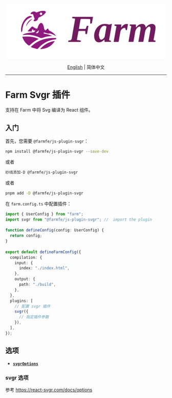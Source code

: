 <div align="center">
  <a href="https://github.com/farm-fe/farm">
  <img src="../../assets/logo.png" width="550" />
  </a>
  <p>
    <a href="https://github.com/farm-fe/farm/blob/main/js-plugins/svgr/README.md">English</a> |
    <span>简体中文</span>
</div>

---

# Farm Svgr 插件

支持在 Farm 中将 Svg 编译为 React 组件。

## 入门

首先，您需要 `@farmfe/js-plugin-svgr`：

```bash
npm install @farmfe/js-plugin-svgr --save-dev
```

或者

```bash
纱线添加-D @farmfe/js-plugin-svgr
```

或者

```bash
pnpm add -D @farmfe/js-plugin-svgr
```

在 `farm.config.ts` 中配置插件：

```ts
import { UserConfig } from "farm";
import svgr from "@farmfe/js-plugin-svgr"; //  import the plugin

function defineConfig(config: UserConfig) {
  return config;
}

export default defineFarmConfig({
  compilation: {
    input: {
      index: "./index.html",
    },
    output: {
      path: "./build",
    },
  },
  plugins: [
    // 配置 svgr 插件
    svgr({
      // 指定插件参数
    }),
  ],
});
```

## 选项

- **[`svgrOptions`](#svgroptions)**

### svgr 选项

参考 https://react-svgr.com/docs/options

